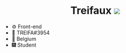 <h1 align="center">Treifaux <a href="https://visitorbadge.io/status?path=https%3A%2F%2Fgithub.com%2FTreifaa"><img src="https://api.visitorbadge.io/api/visitors?path=https%3A%2F%2Fgithub.com%2FTreifaa&labelColor=%23333333&countColor=%23ba68c8&style=flat" /></a>
</h1> 

         
* ⚙ Front-end
* 🎇 TREIFA#3954
* 🧨 Belgium
* 🎆 Student
